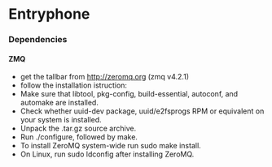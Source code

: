 # Entryphone

### Dependencies

#### ZMQ
* get the tallbar from <http://zeromq.org> (zmq v4.2.1)
* follow the installation istruction:
* Make sure that libtool, pkg-config, build-essential, autoconf, and automake are installed.
* Check whether uuid-dev package, uuid/e2fsprogs RPM or equivalent on your system is installed.
* Unpack the .tar.gz source archive.
* Run ./configure, followed by make.
* To install ZeroMQ system-wide run sudo make install.
* On Linux, run sudo ldconfig after installing ZeroMQ.